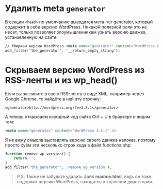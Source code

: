 # Удалить meta `generator`

В секции `<head>` по умолчанию выводится мета-тег generator, который содержит в себе версию WordPress. 
Никакой полезной роли это не несет, только позволяет злоумышленникам узнать версию движка, установленную 
на сайте.
  
```html
// Убираем версию WordPress <meta name="generator" content="WordPress 6.1.1" />
add_filter('the_generator', '__return_empty_string');
```

# Скрываем версию WordPress из RSS-ленты и из wp_head()


Если вы загляните в свою RSS-ленту в виде XML, например через Google Chrome, то найдёте в ней эту строчку:

```
<generator>http://wordpress.org/?v=3.3.1</generator>
```

А теперь открываем исходный код сайта Ctrl + U в браузере и видим там:

```html
<meta name="generator" content="WordPress 3.3.1" />

```
Я не вижу смысла выставлять версию своего движка напоказ, поэтому просто суём эти несколько строк кода в файл functions.php:

```php
function remove_wp_version() {
	return '';
}
add_filter('the_generator', 'remove_wp_version');
```

> P.S. Также не забудьте удалить файл **readme.html**, ведь он тоже содержит версию WordPress, находится в корневой директории.


